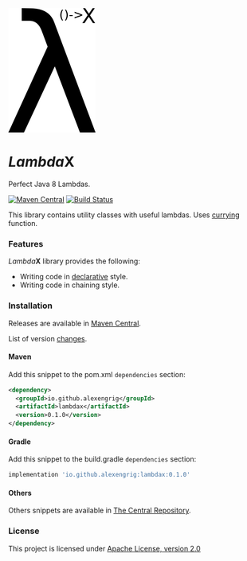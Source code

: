 <a href="https://alexengrig.github.io/lambdax">
  <img src="logo/lambdax-logo.png" title="LambdaX" alt="LambdaX logo">
</a>

# *Lambda*X

Perfect Java 8 Lambdas.

[![Maven Central](https://img.shields.io/maven-central/v/io.github.alexengrig/lambdax.svg?label=Maven%20Central)](https://search.maven.org/search?q=g:%22io.github.alexengrig%22%20AND%20a:%22lambdax%22)
[![Build Status](https://travis-ci.com/alexengrig/lambdax.svg?branch=master)](https://travis-ci.com/alexengrig/lambdax)

This library contains utility classes with useful lambdas. Uses [currying](https://en.wikipedia.org/wiki/Currying) function.

### Features

*Lambda***X** library provides the following:
- Writing code in [declarative](https://en.wikipedia.org/wiki/Declarative_programming) style.
- Writing code in chaining style.

### Installation

Releases are available in [Maven Central](https://repo1.maven.org/maven2/io/github/alexengrig/lambdax/).

List of version [changes](CHANGES.md).

#### Maven

Add this snippet to the pom.xml `dependencies` section:

```xml
<dependency>
  <groupId>io.github.alexengrig</groupId>
  <artifactId>lambdax</artifactId>
  <version>0.1.0</version>
</dependency>
```

#### Gradle

Add this snippet to the build.gradle `dependencies` section:

```groovy
implementation 'io.github.alexengrig:lambdax:0.1.0'
```

#### Others

Others snippets are available in [The Central Repository](https://search.maven.org/artifact/io.github.alexengrig/lambdax/0.1.0/jar).

### License

This project is licensed under [Apache License, version 2.0](https://www.apache.org/licenses/LICENSE-2.0)
